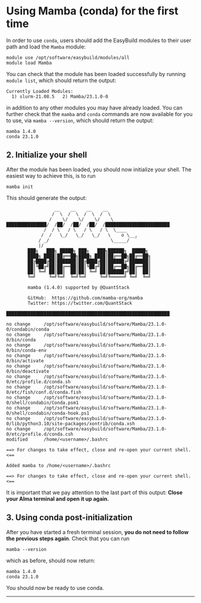 # Using Mamba (conda) for the first time

In order to use `conda`, users should add the EasyBuild modules to their user path and load the `Mamba` module:

```console
module use /opt/software/easybuild/modules/all
module load Mamba
```

You can check that the module has been loaded successfully by running `module list`, which should return the output:

```
Currently Loaded Modules:
  1) slurm-21.08.5   2) Mamba/23.1.0-0
```

in addition to any other modules you may have already loaded. You can further check that the `mamba` and `conda` commands are now
available for you to use, via `mamba --version`, which should return the output:

```
mamba 1.4.0
conda 23.1.0
```

## 2. Initialize your shell

After the module has been loaded, you should now initialize your shell. The easiest way to achieve this, is to run

```console
mamba init
```

This should generate the output:

```
                  __    __    __    __
                 /  \  /  \  /  \  /  \
                /    \/    \/    \/    \
███████████████/  /██/  /██/  /██/  /████████████████████████
              /  / \   / \   / \   / \  \____
             /  /   \_/   \_/   \_/   \    o \__,
            / _/                       \_____/  `
            |/
        ███╗   ███╗ █████╗ ███╗   ███╗██████╗  █████╗
        ████╗ ████║██╔══██╗████╗ ████║██╔══██╗██╔══██╗
        ██╔████╔██║███████║██╔████╔██║██████╔╝███████║
        ██║╚██╔╝██║██╔══██║██║╚██╔╝██║██╔══██╗██╔══██║
        ██║ ╚═╝ ██║██║  ██║██║ ╚═╝ ██║██████╔╝██║  ██║
        ╚═╝     ╚═╝╚═╝  ╚═╝╚═╝     ╚═╝╚═════╝ ╚═╝  ╚═╝

        mamba (1.4.0) supported by @QuantStack

        GitHub:  https://github.com/mamba-org/mamba
        Twitter: https://twitter.com/QuantStack

█████████████████████████████████████████████████████████████

no change     /opt/software/easybuild/software/Mamba/23.1.0-0/condabin/conda
no change     /opt/software/easybuild/software/Mamba/23.1.0-0/bin/conda
no change     /opt/software/easybuild/software/Mamba/23.1.0-0/bin/conda-env
no change     /opt/software/easybuild/software/Mamba/23.1.0-0/bin/activate
no change     /opt/software/easybuild/software/Mamba/23.1.0-0/bin/deactivate
no change     /opt/software/easybuild/software/Mamba/23.1.0-0/etc/profile.d/conda.sh
no change     /opt/software/easybuild/software/Mamba/23.1.0-0/etc/fish/conf.d/conda.fish
no change     /opt/software/easybuild/software/Mamba/23.1.0-0/shell/condabin/Conda.psm1
no change     /opt/software/easybuild/software/Mamba/23.1.0-0/shell/condabin/conda-hook.ps1
no change     /opt/software/easybuild/software/Mamba/23.1.0-0/lib/python3.10/site-packages/xontrib/conda.xsh
no change     /opt/software/easybuild/software/Mamba/23.1.0-0/etc/profile.d/conda.csh
modified      /home/<username>/.bashrc

==> For changes to take effect, close and re-open your current shell. <==

Added mamba to /home/<username>/.bashrc

==> For changes to take effect, close and re-open your current shell. <==
```

It is important that we pay attention to the last part of this output: **Close your Alma terminal and open it up again.**

## 3. Using conda post-initialization

After you have started a fresh terminal session, **you do not need to follow the previous steps again**. Check that you can run

```console
mamba --version
```

which as before, should now return:

```
mamba 1.4.0
conda 23.1.0
```

You should now be ready to use conda.

***